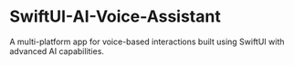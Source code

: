 # SwiftUI-AI-Voice-Assistant
A multi-platform app for voice-based interactions built using SwiftUI with advanced AI capabilities.
